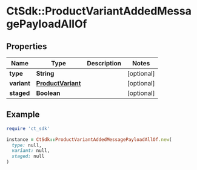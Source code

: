 # CtSdk::ProductVariantAddedMessagePayloadAllOf

## Properties

| Name | Type | Description | Notes |
| ---- | ---- | ----------- | ----- |
| **type** | **String** |  | [optional] |
| **variant** | [**ProductVariant**](ProductVariant.md) |  | [optional] |
| **staged** | **Boolean** |  | [optional] |

## Example

```ruby
require 'ct_sdk'

instance = CtSdk::ProductVariantAddedMessagePayloadAllOf.new(
  type: null,
  variant: null,
  staged: null
)
```

